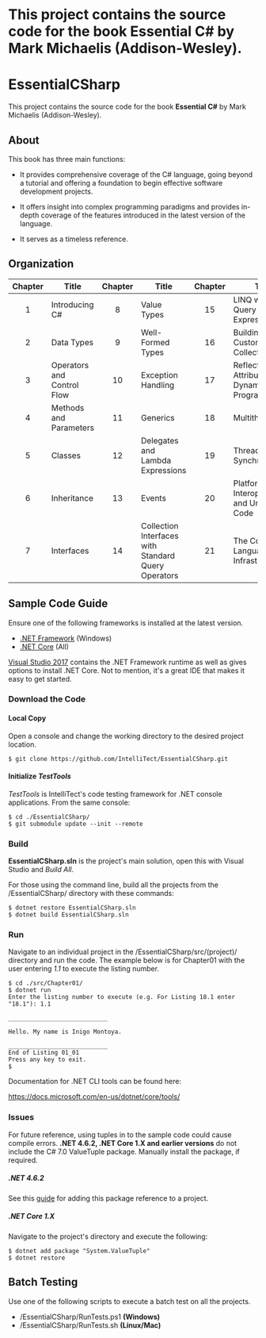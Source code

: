 This project contains the source code for the book Essential C# by Mark Michaelis (Addison-Wesley).
=======
# EssentialCSharp

This project contains the source code for the book **Essential C#** by Mark Michaelis (Addison-Wesley).

## About

This book has three main functions:

* It provides comprehensive coverage of the C# language, going beyond a tutorial and offering a foundation to begin effective software development projects.

* It offers insight into complex programming paradigms and provides in-depth coverage of the features introduced in the latest version of the language.

* It serves as a timeless reference.

## Organization

|Chapter  |Title     |Chapter  |Title    |Chapter  |Title     |
|:-------:|----------|:-------:|---------|:-------:|----------|
|1|Introducing C#|8|Value Types|15|LINQ with Query Expressions|
|2|Data Types|9|Well-Formed Types|16|Building Custom Collections|
|3|Operators and Control Flow|10|Exception Handling|17|Reflection, Attributes, and Dynamic Programming|
|4|Methods and Parameters|11|Generics|18|Multithreading|
|5|Classes|12|Delegates and Lambda Expressions|19|Thread Synchronization|
|6|Inheritance|13|Events|20|Platform Interoperability and Unsafe Code|
|7|Interfaces|14|Collection Interfaces with Standard Query Operators|21|The Common Language Infrastructure

## Sample Code Guide

Ensure one of the following frameworks is installed at the latest version.

* [.NET Framework](https://www.microsoft.com/net/targeting) (Windows)
* [.NET Core](https://www.microsoft.com/net/core) (All)

[Visual Studio 2017](https://www.visualstudio.com) contains the .NET Framework runtime as well as gives options to install .NET Core.  Not to mention, it's a great IDE that makes it easy to get started.

### Download the Code

#### Local Copy

Open a console and change the working directory to the desired project location.
```
$ git clone https://github.com/IntelliTect/EssentialCSharp.git
```

#### Initialize _TestTools_

_TestTools_ is IntelliTect's code testing framework for .NET console applications.  From the same console:

```
$ cd ./EssentialCSharp/
$ git submodule update --init --remote
```

### Build

**EssentialCSharp.sln** is the project's main solution, open this with Visual Studio and _Build All_.

 For those using the command line, build all the projects from the /EssentialCSharp/ directory with these commands:
```
$ dotnet restore EssentialCSharp.sln
$ dotnet build EssentialCSharp.sln
```
### Run

Navigate to an individual project in the /EssentialCSharp/src/(project)/ directory and run the code. The example below is for Chapter01 with the user entering _1.1_ to execute the listing number.

```
$ cd ./src/Chapter01/
$ dotnet run
Enter the listing number to execute (e.g. For Listing 18.1 enter "18.1"): 1.1

____________________________

Hello. My name is Inigo Montoya.

____________________________
End of Listing 01_01
Press any key to exit.
$
```

Documentation for .NET CLI tools can be found here:

https://docs.microsoft.com/en-us/dotnet/core/tools/

### Issues

For future reference, using tuples in to the sample code could cause compile errors.
**.NET 4.6.2, .NET Core 1.X and earlier versions** do not include the C# 7.0 ValueTuple package. Manually install the package, if required.
##### .NET 4.6.2

See this [guide](https://github.com/dotnet/roslyn/blob/master/docs/features/tuples.md) for adding this package reference to a project.

##### .NET Core 1.X
Navigate to the project's directory and execute the following:
```
$ dotnet add package "System.ValueTuple"
$ dotnet restore
```

## Batch Testing

Use one of the following scripts to execute a batch test on all the projects.

* /EssentialCSharp/RunTests.ps1 **(Windows)**
* /EssentialCSharp/RunTests.sh **(Linux/Mac)**
